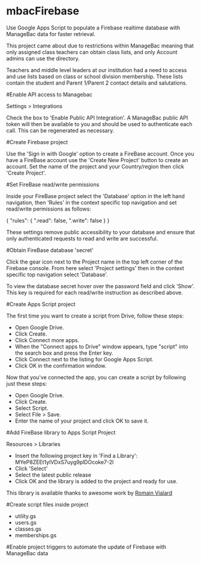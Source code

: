 # mbacFirebase
Use Google Apps Script to populate a Firebase realtime database with ManageBac data for faster retrieval. 

This project came about due to restrictions within ManageBac meaning that only assigned class teachers can obtain class lists, and only Account admins can use the directory.

Teachers and middle level leaders at our institution had a need to access and use lists based on class or school division membership. These lists contain the student and Parent 1/Parent 2 contact details and salutations. 

#Enable API access to Managebac

Settings > Integrations

Check the box to 'Enable Public API Integration'. A ManageBac public API token will then be available to you and should be used to authenticate each call. This can be regenerated as necessary.

#Create Firebase project

Use the 'Sign in with Google' option to create a FireBase account. Once you have a FireBase account use the 'Create New Project' button to create an account. Set the name of the project and your Country/region then click 'Create Project'.

#Set FireBase read/write permissions

Inside your FireBase project select the 'Database' option in the left hand navigation, then 'Rules' in the context specific top navigation and set read/write permissions as follows:

{
  "rules": {
    ".read": false,
    ".write": false
  }
}

These settings remove public accessibility to your database and ensure that only authenticated requests to read and write are successful.

#Obtain FireBase database 'secret'

Click the gear icon next to the Project name in the top left corner of the Firebase console. From here select 'Project settings' then in the context specific top navigation select 'Database'. 

To view the database secret hover over the password field and click 'Show'. This key is required for each read/write instruction as described above.

#Create Apps Script project

The first time you want to create a script from Drive, follow these steps:

+ Open Google Drive.
+ Click Create.
+ Click Connect more apps.
+ When the "Connect apps to Drive" window appears, type "script" into the search box and press the Enter key.
+ Click Connect next to the listing for Google Apps Script.
+ Click OK in the confirmation window.

Now that you've connected the app, you can create a script by following just these steps:

+ Open Google Drive.
+ Click Create.
+ Select Script.
+ Select File > Save.
+ Enter the name of your project and click OK to save it.

#Add FireBase library to Apps Script Project

Resources > Libraries

+ Insert the following project key in 'Find a Library': MYeP8ZEEt1ylVDxS7uyg9plDOcoke7-2l
+ Click 'Select'
+ Select the latest public release
+ Click OK and the library is added to the project and ready for use.

This library is available thanks to awesome work by [Romain Vialard](https://plus.google.com/u/0/+RomainVialard-public/about)

#Create script files inside project

+ utility.gs
+ users.gs
+ classes.gs
+ memberships.gs

#Enable project triggers to automate the update of Firebase with ManageBac data

